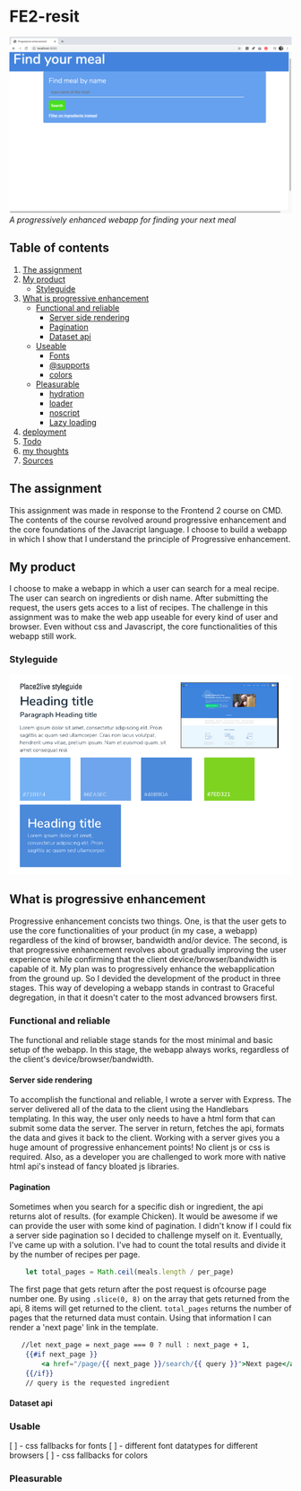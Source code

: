 # FE2-resit
![Styleguide](./readmeAssets/screen.png)
*A progressively enhanced webapp for finding your next meal*

## Table of contents
1. [The assignment](#The-assignment)
2. [My product](#My_product)
    - [Styleguide](#Styleguide)
3. [What is progressive enhancement](#Wath-is-progressive-enhancement)
    - [Functional and reliable](#Functional-and_reliable)
        - [Server side rendering](#Server-side-rendering)
        - [Pagination](#Pagination)
        - [Dataset api](#Dataset-api)
    - [Useable](#usable)
        - [Fonts](#Fonts)
        - [@supports](#@supports)
        - [colors](#colors)
    - [Pleasurable](#Pleasurable)
        - [hydration](#hydration)
        - [loader](#loader)
        - [noscript](#noscript)
        - [Lazy loading](#Lazy-loading)
4. [deployment](#deployment)
5. [Todo](#Todo)
6. [my thoughts](#my-thoughts)
7. [Sources](#sources)

## The assignment
This assignment was made in response to the Frontend 2 course on CMD. The contents of the course revolved around progressive enhancement and the core foundations of the Javacript language.
I choose to build a webapp in which I show that I understand the principle of Progressive enhancement.

## My product
I choose to make a webapp in which a user can search for a meal recipe. The user can search on ingredients or dish name. After submitting the request, the users gets acces to a list of recipes. The challenge in this assignment was to make the web app useable for every kind of user and browser. Even without css and Javascript, the core functionalities of this webapp still work.

### Styleguide
![Styleguide](./readmeAssets/styleguide.png)

## What is progressive enhancement
Progressive enhancement concists two things. One, is that the user gets to use the core functionalities of your product (in my case, a webapp) regardless of the kind of browser, bandwidth and/or device. The second, is that progressive enhancement revolves about gradually improving the user experience while confirming that the client device/browser/bandwidth is capable of it.
My plan was to progressively enhance the webapplication from the ground up. So I devided the development of the product in three stages. This way of developing a webapp stands in contrast to Graceful degregation, in that it doesn't cater to the most advanced browsers first.

### Functional and reliable
The functional and reliable stage stands for the most minimal and basic setup of the webapp. In this stage, the webapp always works, regardless of the client's device/browser/bandwidth.

#### Server side rendering
To accomplish the functional and reliable, I wrote a server with Express. The server delivered all of the data to the client using the Handlebars templating. In this way, the user only needs to have a html form that can submit some data the server. The server in return, fetches the api, formats the data and gives it back to the client. Working with a server gives you a huge amount of progressive enhancement points! No client js or css is required. Also, as a developer you are challenged to work more with native html api's instead of fancy bloated js libraries.

#### Pagination
Sometimes when you search for a specific dish or ingredient, the api returns alot of results. (for example Chicken). It would be awesome if we can provide the user with some kind of pagination. I didn't know if I could fix a server side pagination so I decided to challenge myself on it. Eventually, I've came up with a solution.
I've had to count the total results and divide it by the number of recipes per page.

```js
    let total_pages = Math.ceil(meals.length / per_page)
```
The first page that gets return after the post request is ofcourse page number one. By using `.slice(0, 8)` on the array that gets returned from the api, 8 items will get returned to the client.
`total_pages` returns the number of pages that the returned data must contain. Using that information I can render a 'next page' link in the template.

```hbs
   //let next_page = next_page === 0 ? null : next_page + 1,
    {{#if next_page }}
        <a href="/page/{{ next_page }}/search/{{ query }}">Next page</a>
    {{/if}}
    // query is the requested ingredient
```



#### Dataset api

### Usable
[ ] - css fallbacks for fonts
[ ] - different font datatypes for different browsers
[ ] - css fallbacks for colors

### Pleasurable

